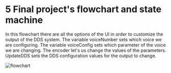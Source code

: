 # 5 Final project's flowchart and state machine

 In this flowchart there are all the options of the UI in order to customize the output of the DDS system. The variable voiceNumber sets which voice we are configuring. The variable voiceConfig sets which parameter of the voice we are changing. The encoder let's us change the values of the parameters. UpdateDDS sets the DDS configuration values for the output to change.

![flowchart](https://i.imgur.com/huZHjgW.png)
